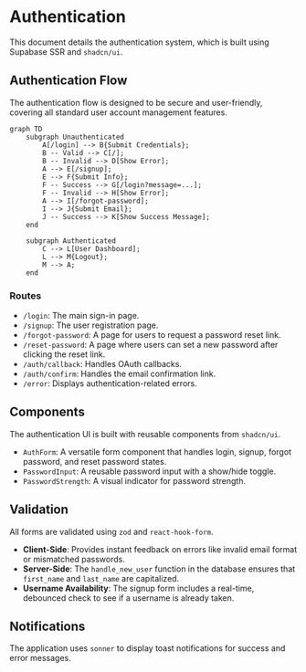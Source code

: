 # Authentication

This document details the authentication system, which is built using Supabase SSR and `shadcn/ui`.

## Authentication Flow

The authentication flow is designed to be secure and user-friendly, covering all standard user account management features.

```mermaid
graph TD
    subgraph Unauthenticated
        A[/login] --> B{Submit Credentials};
        B -- Valid --> C[/];
        B -- Invalid --> D[Show Error];
        A --> E[/signup];
        E --> F{Submit Info};
        F -- Success --> G[/login?message=...];
        F -- Invalid --> H[Show Error];
        A --> I[/forgot-password];
        I --> J{Submit Email};
        J -- Success --> K[Show Success Message];
    end

    subgraph Authenticated
        C --> L[User Dashboard];
        L --> M{Logout};
        M --> A;
    end
```

### Routes

*   `/login`: The main sign-in page.
*   `/signup`: The user registration page.
*   `/forgot-password`: A page for users to request a password reset link.
*   `/reset-password`: A page where users can set a new password after clicking the reset link.
*   `/auth/callback`: Handles OAuth callbacks.
*   `/auth/confirm`: Handles the email confirmation link.
*   `/error`: Displays authentication-related errors.

## Components

The authentication UI is built with reusable components from `shadcn/ui`.

*   `AuthForm`: A versatile form component that handles login, signup, forgot password, and reset password states.
*   `PasswordInput`: A reusable password input with a show/hide toggle.
*   `PasswordStrength`: A visual indicator for password strength.

## Validation

All forms are validated using `zod` and `react-hook-form`.

*   **Client-Side**: Provides instant feedback on errors like invalid email format or mismatched passwords.
*   **Server-Side**: The `handle_new_user` function in the database ensures that `first_name` and `last_name` are capitalized.
*   **Username Availability**: The signup form includes a real-time, debounced check to see if a username is already taken.

## Notifications

The application uses `sonner` to display toast notifications for success and error messages.
